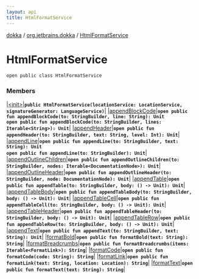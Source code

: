 ```yaml
---
layout: api
title: HtmlFormatService
---
```

[dokka](../../index.html) / [org.jetbrains.dokka](../index.html) / [HtmlFormatService](index.html)


# HtmlFormatService



```
open public class HtmlFormatService
```


### Members


|[&lt;init&gt;](_init_.html)|**`public HtmlFormatService(locationService: LocationService, signatureGenerator: LanguageService)`**|
|[appendBlockCode](appendBlockCode.html)|**`open public fun appendBlockCode(to: StringBuilder, line: String): Unit`**<br/>**`open public fun appendBlockCode(to: StringBuilder, lines: Iterable<String>): Unit`**|
|[appendHeader](appendHeader.html)|**`open public fun appendHeader(to: StringBuilder, text: String, level: Int): Unit`**|
|[appendLine](appendLine.html)|**`open public fun appendLine(to: StringBuilder, text: String): Unit`**<br/>**`open public fun appendLine(to: StringBuilder): Unit`**|
|[appendOutlineChildren](appendOutlineChildren.html)|**`open public fun appendOutlineChildren(to: StringBuilder, nodes: Iterable<DocumentationNode>): Unit`**|
|[appendOutlineHeader](appendOutlineHeader.html)|**`open public fun appendOutlineHeader(to: StringBuilder, node: DocumentationNode): Unit`**|
|[appendTable](appendTable.html)|**`open public fun appendTable(to: StringBuilder, body: () -> Unit): Unit`**|
|[appendTableBody](appendTableBody.html)|**`open public fun appendTableBody(to: StringBuilder, body: () -> Unit): Unit`**|
|[appendTableCell](appendTableCell.html)|**`open public fun appendTableCell(to: StringBuilder, body: () -> Unit): Unit`**|
|[appendTableHeader](appendTableHeader.html)|**`open public fun appendTableHeader(to: StringBuilder, body: () -> Unit): Unit`**|
|[appendTableRow](appendTableRow.html)|**`open public fun appendTableRow(to: StringBuilder, body: () -> Unit): Unit`**|
|[appendText](appendText.html)|**`open public fun appendText(to: StringBuilder, text: String): Unit`**|
|[formatBold](formatBold.html)|**`open public fun formatBold(text: String): String`**|
|[formatBreadcrumbs](formatBreadcrumbs.html)|**`open public fun formatBreadcrumbs(items: Iterable<FormatLink>): String`**|
|[formatCode](formatCode.html)|**`open public fun formatCode(code: String): String`**|
|[formatLink](formatLink.html)|**`open public fun formatLink(text: String, location: Location): String`**|
|[formatText](formatText.html)|**`open public fun formatText(text: String): String`**|

